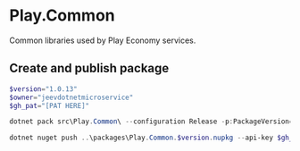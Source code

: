 # Play.Common
Common libraries used by Play Economy services.

## Create and publish package
```powershell
$version="1.0.13"
$owner="jeevdotnetmicroservice"
$gh_pat="[PAT HERE]"

dotnet pack src\Play.Common\ --configuration Release -p:PackageVersion=$version -p:RepositoryUrl=https://github.com/$owner/play.Common -o ..\packages

dotnet nuget push ..\packages\Play.Common.$version.nupkg --api-key $gh_pat --source "github"
```
